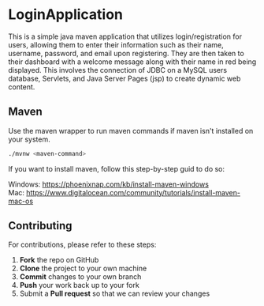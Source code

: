 # LoginApplication

This is a simple java maven application that utilizes login/registration for users, allowing them to 
enter their information such as their name, username, password, and email upon registering. 
They are then taken to their dashboard with a welcome message along with their name in red being
displayed. This involves the connection of JDBC on a MySQL users database, Servlets, and 
Java Server Pages (jsp) to create dynamic web content.

## Maven

Use the maven wrapper to run maven commands if maven isn't installed on your system.

```bash
./mvnw <maven-command>
```

If you want to install maven, follow this step-by-step guid to do so:  
  
 Windows: https://phoenixnap.com/kb/install-maven-windows  
 Mac: https://www.digitalocean.com/community/tutorials/install-maven-mac-os

## Contributing

For contributions, please refer to these steps:

 1. **Fork** the repo on GitHub
 2. **Clone** the project to your own machine
 3. **Commit** changes to your own branch
 4. **Push** your work back up to your fork
 5. Submit a **Pull request** so that we can review your changes
